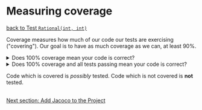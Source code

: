 # Measuring coverage
[back to Test `Rational(int, int)`](test_rational_int_int.md)

Coverage measures how much of our code our tests are exercising ("covering").  Our goal is to have as much coverage as we can, at least 90%.

<details>
   <summary>Does 100% coverage mean your code is correct?</summary>

100% coverage does not mean your code is correct. This is because you can have 100% coverage and still be failing or missing tests.

</details>

<details>
   <summary>Does 100% coverage and all tests passing mean your code is correct?</summary>

Even 100% coverage with all tests passing does not mean the code is correct.  This is because your tests could still be missing some critical value that reveals incorrect behavior.  Your tests could also be broken and passing on incorrect behavior.

</details>

Code which is covered is *possibly* tested.  Code which is not covered is **not** tested.
<br/>
<br/>

[Next section: Add Jacoco to the Project](add_jacoco.md)
